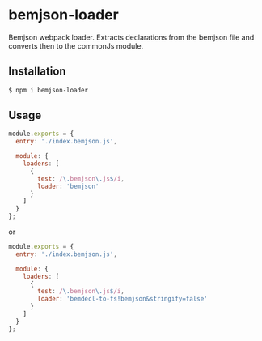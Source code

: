 bemjson-loader
==============

Bemjson webpack loader. Extracts declarations from the bemjson file and converts then to the commonJs module.

## Installation

```bash
$ npm i bemjson-loader
```

## Usage

```javascript
module.exports = {
  entry: './index.bemjson.js',

  module: {
    loaders: [
      {
        test: /\.bemjson\.js$/i,
        loader: 'bemjson'
      }
    ]
  }
};
```

or

```javascript
module.exports = {
  entry: './index.bemjson.js',

  module: {
    loaders: [
      {
        test: /\.bemjson\.js$/i,
        loader: 'bemdecl-to-fs!bemjson&stringify=false'
      }
    ]
  }
};
```
